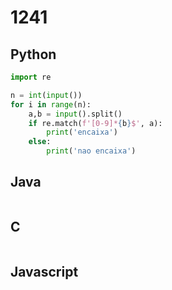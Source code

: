 

# 1241

## Python
```python
import re

n = int(input())
for i in range(n):
    a,b = input().split()
    if re.match(f'[0-9]*{b}$', a):
        print('encaixa')
    else:
        print('nao encaixa')
```

## Java
```javascript

```

## C
```c

```

## Javascript
```javascript

```